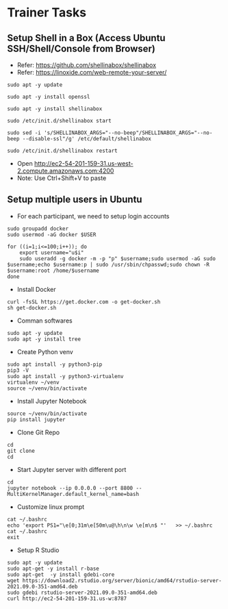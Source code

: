 # Trainer Tasks

## Setup Shell in a Box (Access Ubuntu SSH/Shell/Console from Browser)
 - Refer: https://github.com/shellinabox/shellinabox
 - Refer: https://linoxide.com/web-remote-your-server/
```
sudo apt -y update
```

```
sudo apt -y install openssl
```

```
sudo apt -y install shellinabox
```

```
sudo /etc/init.d/shellinabox start
```

```
sudo sed -i 's/SHELLINABOX_ARGS="--no-beep"/SHELLINABOX_ARGS="--no-beep --disable-ssl"/g' /etc/default/shellinabox
```

```
sudo /etc/init.d/shellinabox restart
```

 - Open http://ec2-54-201-159-31.us-west-2.compute.amazonaws.com:4200
 - Note: Use Ctrl+Shift+V to paste

## Setup multiple users in Ubuntu
- For each participant, we need to setup login accounts
```
sudo groupadd docker
sudo usermod -aG docker $USER
```

```
for ((i=1;i<=100;i++)); do
	export username="u$i"
	sudo useradd -g docker -m -p "p" $username;sudo usermod -aG sudo $username;echo $username:p | sudo /usr/sbin/chpasswd;sudo chown -R  $username:root /home/$username
done
```

- Install Docker
```
curl -fsSL https://get.docker.com -o get-docker.sh
sh get-docker.sh
```

- Comman softwares
```
sudo apt -y update
sudo apt -y install tree
```

- Create Python venv
```
sudo apt install -y python3-pip
pip3 -V
sudo apt install -y python3-virtualenv
virtualenv ~/venv
source ~/venv/bin/activate
```


- Install Jupyter Notebook
```
source ~/venv/bin/activate
pip install jupyter
```

-  Clone Git Repo
```
cd
git clone
cd
```

- Start Jupyter server with different port
```
cd
jupyter notebook --ip 0.0.0.0 --port 8800 --MultiKernelManager.default_kernel_name=bash
```

- Customize linux prompt
```
cat ~/.bashrc
echo 'export PS1="\e[0;31m\e[50m\u@\h\n\w \e[m\n$ "'   >> ~/.bashrc
cat ~/.bashrc
exit
```

- Setup R Studio
```
sudo apt -y update
sudo apt-get -y install r-base
sudo apt-get  -y install gdebi-core
wget https://download2.rstudio.org/server/bionic/amd64/rstudio-server-2021.09.0-351-amd64.deb
sudo gdebi rstudio-server-2021.09.0-351-amd64.deb
curl http://ec2-54-201-159-31.us-w:8787
```
